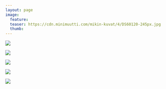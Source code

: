 ```yaml
---
layout: page
image:
  feature:
  teaser: https://cdn.minimuutti.com/mikin-kuvat/4/DS60120-245px.jpg
  thumb:
---
```


![](https://cdn.minimuutti.com/mikin-kuvat/4/DS60119-800px.jpg)

![](https://cdn.minimuutti.com/mikin-kuvat/4/DS60134-800px.jpg)

![](https://cdn.minimuutti.com/mikin-kuvat/4/DS60135-800px.jpg)

![](https://cdn.minimuutti.com/mikin-kuvat/4/DS60121-800px.jpg)

![](https://cdn.minimuutti.com/mikin-kuvat/4/DS60120-800px.jpg)
